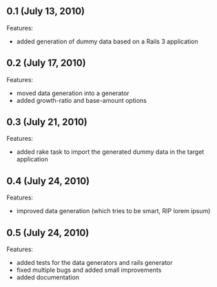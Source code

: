 ## 0.1 (July 13, 2010)

Features:
  - added generation of dummy data based on a Rails 3 application


## 0.2 (July 17, 2010)

Features:
  - moved data generation into a generator
  - added growth-ratio and base-amount options
  

## 0.3 (July 21, 2010)

Features:
  - added rake task to import the generated dummy data in the target application


## 0.4 (July 24, 2010)

Features:
  - improved data generation (which tries to be smart, RIP lorem ipsum)

  
## 0.5 (July 24, 2010)

Features:
  - added tests for the data generators and rails generator
  - fixed multiple bugs and added small improvements
  - added documentation
  

